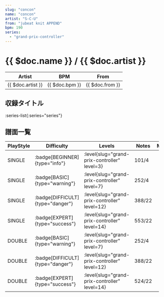 ```yaml
---
slug: "concon"
name: "concon"
artist: "S-C-U"
from: "jubeat knit APPEND"
bpm: 190
series:
  - "grand-prix-controller"
---
```


# {{ $doc.name }} / {{ $doc.artist }}

|Artist|BPM|From|
|------|---|----|
|{{ $doc.artist }}|{{ $doc.bpm }}|{{ $doc.from }}|

## 収録タイトル

:series-list{:series="series"}

## 譜面一覧

|PlayStyle|Difficulty|Levels|Notes|Movie|
|---------|----------|------|-----|-----|
|SINGLE| :badge[BEGINNER]{type="info"}|<div class="field is-grouped is-grouped-multiline"> :level{slug="grand-prix-controller" level=3}</div>|101/4||
|SINGLE| :badge[BASIC]{type="warning"}|<div class="field is-grouped is-grouped-multiline"> :level{slug="grand-prix-controller" level=7}</div>|252/4||
|SINGLE| :badge[DIFFICULT]{type="danger"}|<div class="field is-grouped is-grouped-multiline"> :level{slug="grand-prix-controller" level=12}</div>|388/22||
|SINGLE| :badge[EXPERT]{type="success"}|<div class="field is-grouped is-grouped-multiline"> :level{slug="grand-prix-controller" level=14}</div>|553/22||
|DOUBLE| :badge[BASIC]{type="warning"}|<div class="field is-grouped is-grouped-multiline"> :level{slug="grand-prix-controller" level=7}</div>|252/4||
|DOUBLE| :badge[DIFFICULT]{type="danger"}|<div class="field is-grouped is-grouped-multiline"> :level{slug="grand-prix-controller" level=12}</div>|388/22||
|DOUBLE| :badge[EXPERT]{type="success"}|<div class="field is-grouped is-grouped-multiline"> :level{slug="grand-prix-controller" level=14}</div>|524/22||

